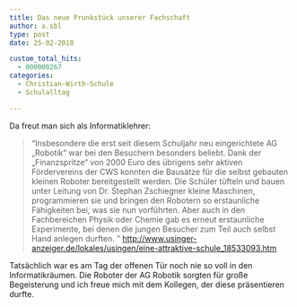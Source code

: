 ```yaml
---
title: Das neue Prunkstück unserer Fachschaft
author: a.sbl
type: post
date: 25-02-2018

custom_total_hits:
  - 000000267
categories:
  - Christian-Wirth-Schule
  - Schulalltag

---
```

Da freut man sich als Informatiklehrer:

> &#8220;Insbesondere die erst seit diesem Schuljahr neu eingerichtete AG „Robotik“ war bei den Besuchern besonders beliebt. Dank der „Finanzspritze“ von 2000 Euro des übrigens sehr aktiven Fördervereins der CWS konnten die Bausätze für die selbst gebauten kleinen Roboter bereitgestellt werden. Die Schüler tüfteln und bauen unter Leitung von Dr. Stephan Zschiegner kleine Maschinen, programmieren sie und bringen den Robotern so erstaunliche Fähigkeiten bei, was sie nun vorführten. Aber auch in den Fachbereichen Physik oder Chemie gab es erneut erstaunliche Experimente, bei denen die jungen Besucher zum Teil auch selbst Hand anlegen durften. &#8221; <http://www.usinger-anzeiger.de/lokales/usingen/eine-attraktive-schule_18533093.htm>

Tatsächlich war es am Tag der offenen Tür noch nie so voll in den Informatikräumen. Die Roboter der AG Robotik sorgten für große Begeisterung und ich freue mich mit dem Kollegen, der diese präsentieren durfte.

&nbsp;